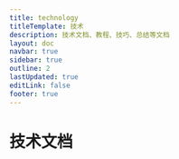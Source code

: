 ```yaml
---
title: technology
titleTemplate: 技术
description: 技术文档、教程、技巧、总结等文档
layout: doc
navbar: true
sidebar: true
outline: 2
lastUpdated: true
editLink: false
footer: true
---
```


# 技术文档
#
